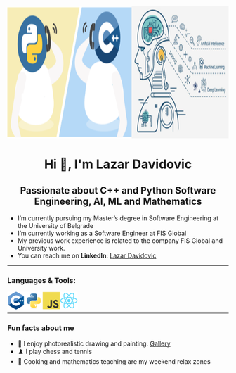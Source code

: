 <p align="center">
  <img src="assets/github.png" alt="Profile picture" width="800" height="300"/>
</p>
<h1 align="center"><strong>Hi 👋, I'm Lazar Davidovic</strong></h1>
<h2 align="center"><strong>Passionate about C++ and Python Software Engineering, AI, ML and Mathematics</strong></h2>


- I’m currently pursuing my Master’s degree in Software Engineering at the University of Belgrade
- I’m currently working as a Software Engineer at FIS Global
- My previous work experience is related to the company FIS Global and University work.
- You can reach me on **LinkedIn**: [Lazar Davidovic](https://www.linkedin.com/in/lazar-davidovi%C4%87-831887233/)

---

### Languages & Tools:

<img align="left" alt="C++" width="40px" src="https://raw.githubusercontent.com/devicons/devicon/master/icons/cplusplus/cplusplus-original.svg" />
<img align="left" alt="Python" width="40px" src="https://raw.githubusercontent.com/devicons/devicon/master/icons/python/python-original.svg" />
<img align="left" alt="JavaScript" width="40px" src="https://raw.githubusercontent.com/devicons/devicon/master/icons/javascript/javascript-original.svg" />
<img align="left" alt="React" width="40px" src="https://raw.githubusercontent.com/devicons/devicon/master/icons/react/react-original.svg" />
<br><br>

---

### Fun facts about me

- 🎨 I enjoy photorealistic drawing and painting.  [Gallery](GALLERY.md)
- ♟️ I play chess and tennis
- 🍳 Cooking and mathematics teaching are my weekend relax zones


